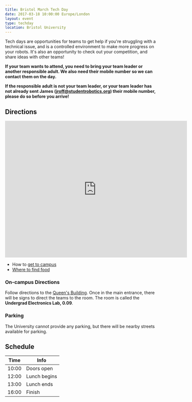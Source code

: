```yaml
---
title: Bristol March Tech Day
date: 2017-03-18 10:00:00 Europe/London
layout: event
type: techday
location: Bristol University
---
```


Tech days are opportunities for teams to get help if you're struggling with a
technical issue, and is a controlled environment to make more progress on your
robots. It's also an opportunity to check out your competition, and share ideas
with other teams!

**If your team wants to attend, you need to bring your team leader or another
responsible adult. We also need their mobile number so we can contact them on
the day.**

**If the responsible adult is not your team leader, or your team leader has not
already sent James ([jroff@studentrobotics.org][mail-james]) their mobile number,
please do so before you arrive!**

## Directions

<iframe src="https://www.google.com/maps/embed?pb=!1m18!1m12!1m3!1d2486.0780160880654!2d-2.6040860342318854!3d51.45672402962673!2m3!1f0!2f0!3f0!3m2!1i1024!2i768!4f13.1!3m3!1m2!1s0x48718dd986363e45%3A0x8090ea63b62c10ff!2sQueen&#39;s+Building%2C+University+Walk%2C+Bristol+BS8+1TR%2C+UK!5e0!3m2!1sen!2sus!4v1487239755481"
        width="600"
        height="450"
        frameborder="0"
        style="border:0"
        allowfullscreen>
</iframe>

* How to [get to campus][bristol-campus-directions]
* [Where to find food][bristol-food-map]

### On-campus Directions

Follow directions to the [Queen's Building][queens-building-info]. Once in the
main entrance, there will be signs to direct the teams to the room. The room is
called the **Undergrad Electronics Lab, 0.09**.

### Parking

The University cannot provide any parking, but there will be nearby streets
available for parking.

## Schedule

| Time  | Info         |
|-------|--------------|
| 10:00 | Doors open   |
| 12:00 | Lunch begins |
| 13:00 | Lunch ends   |
| 16:00 | Finish       |

[bristol-food-map]: https://drive.google.com/open?id=19grJjGqBAICK0pYD_jhhAQYjgrA&usp=sharing
[bristol-campus-directions]: http://www.bris.ac.uk/maps/directions/
[queens-building-info]: http://www.bristol.ac.uk/it-services/locations/studyspaces/spaces/buildings/queens
[mail-james]: mailto:jroff@studentrobotics.org
